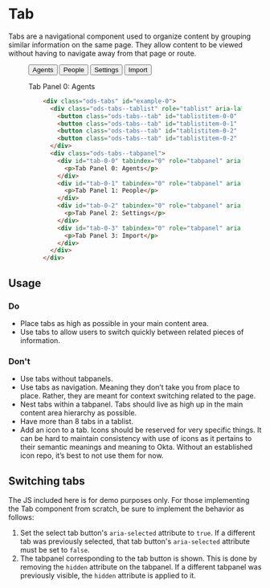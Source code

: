 # Tab

Tabs are a navigational component used to organize content by grouping similar information on the same page. They allow content to be viewed without having to navigate away from that page or route.

<figure class="nimatron--example">
  <div class="nimatron--rendered">
    <div class="ods-tabs" id="example-0" style="
      --ods-tabs-indicator-width: 71px;
      --ods-tabs-indicator-pos-x: 0;
    ">
      <div class="ods-tabs--tablist" role="tablist" aria-label="">
        <button class="ods-tabs--tab" id="tablistitem-0-0" role="tab" aria-selected="true" aria-controls="tab-0-0">Agents</button>
        <button class="ods-tabs--tab" id="tablistitem-0-1" role="tab" aria-selected="false" aria-controls="tab-0-1">People</button>
        <button class="ods-tabs--tab" id="tablistitem-0-2" role="tab" aria-selected="false" aria-controls="tab-0-2">Settings</button>
        <button class="ods-tabs--tab" id="tablistitem-0-2" role="tab" aria-selected="false" aria-controls="tab-0-3">Import</button>
      </div>
      <div class="ods-tabs--tabpanel">
        <div id="tab-0-0" tabindex="0" role="tabpanel" aria-labelledby="tablistitem-y0-0">
          <p>Tab Panel 0: Agents</p>
        </div>
        <div id="tab-0-1" tabindex="0" role="tabpanel" aria-labelledby="tablistitem-0-1" hidden="">
          <p>Tab Panel 1: People</p>
        </div>
        <div id="tab-0-2" tabindex="0" role="tabpanel" aria-labelledby="tablistitem-0-2" hidden="">
          <p>Tab Panel 2: Settings</p>
        </div>
        <div id="tab-0-3" tabindex="0" role="tabpanel" aria-labelledby="tablistitem-0-3" hidden="">
          <p>Tab Panel 3: Import</p>
        </div>
      </div>
    </div>
  </div>

```html
    <div class="ods-tabs" id="example-0">
      <div class="ods-tabs--tablist" role="tablist" aria-label="">
        <button class="ods-tabs--tab" id="tablistitem-0-0" role="tab" aria-selected="true" aria-controls="tab-0-0">Agents</button>
        <button class="ods-tabs--tab" id="tablistitem-0-1" role="tab" aria-selected="false" aria-controls="tab-0-1">People</button>
        <button class="ods-tabs--tab" id="tablistitem-0-2" role="tab" aria-selected="false" aria-controls="tab-0-2">Settings</button>
        <button class="ods-tabs--tab" id="tablistitem-0-2" role="tab" aria-selected="false" aria-controls="tab-0-3">Import</button>
      </div>
      <div class="ods-tabs--tabpanel">
        <div id="tab-0-0" tabindex="0" role="tabpanel" aria-labelledby="tablistitem-y0-0">
          <p>Tab Panel 0: Agents</p>
        </div>
        <div id="tab-0-1" tabindex="0" role="tabpanel" aria-labelledby="tablistitem-0-1" hidden="">
          <p>Tab Panel 1: People</p>
        </div>
        <div id="tab-0-2" tabindex="0" role="tabpanel" aria-labelledby="tablistitem-0-2" hidden="">
          <p>Tab Panel 2: Settings</p>
        </div>
        <div id="tab-0-3" tabindex="0" role="tabpanel" aria-labelledby="tablistitem-0-3" hidden="">
          <p>Tab Panel 3: Import</p>
        </div>
      </div>
    </div>
```
</figure>

## Usage

### Do

- Place tabs as high as possible in your main content area.
- Use tabs to allow users to switch quickly between related pieces of information.

### Don't

- Use tabs without tabpanels.
- Use tabs as navigation. Meaning they don’t take you from place to place. Rather, they are meant for context switching related to the page.
- Nest tabs within a tabpanel. Tabs should live as high up in the main content area hierarchy as possible.
- Have more than 8 tabs in a tablist.
- Add an icon to a tab. Icons should be reserved for very specific things. It can be hard to maintain consistency with use of icons as it pertains to their semantic meanings and meaning to Okta. Without an established icon repo, it’s best to not use them for now.

## Switching tabs

The JS included here is for demo purposes only. For those implementing the Tab component from scratch, be sure to implement the behavior as follows:

1. Set the select tab button's `aria-selected` attribute to `true`. If a different tab was previously selected, that tab button's `aria-selected` attribute must be set to `false`.
2. The tabpanel corresponding to the tab button is shown. This is done by removing the `hidden` attribute on the tabpanel. If a different tabpanel was previously visible, the `hidden` attribute is applied to it.

<!-- 
## Accessibility

### Keyboard support
<figure class="ods-table--figure">
  <table class="ods-table">
    <caption>When implementing this component you should consider the following keyboard behaviors.</caption>
    <thead>
      <tr>
        <th scope="column">Key</th>
        <th scope="column">Behavior</th>
      </tr>
    </thead>
    <tbody>
      <tr>
        <th scope="row" rowspan="2"><kbd>Tab</kbd></th>
        <td>When focus moves in to <code>tablist</code> the focus is placed on the first <code>tab</code> element.</td>
      </tr>
      <tr>
        <td>Unlike the right arrow key, if you tab past the last element, the tab focus continues down the page as normal. In this case, it should set focus in to the active <code>tabpanel</code></td>
      </tr>
      <tr>
        <td><kbd>Enter</kbd> <kbd>Space</kbd></td>
        <td>When focus is placed on a tab, the corresponding <code>tabpanel</code> is activated/displayed.</td>
      </tr>
      <tr>
        <th scope="row" rowspan="2"><kbd>Right Arrow</kbd></th>
        <td>When focus is within the <code>tablist</code> the next tab is selected.</td>
      </tr>
      <tr>
        <td>If the last tab is focused the focus is moved to the first tab.</td>
      </tr>
      <tr>
        <th scope="row" rowspan="2"><kbd>Left Arrow</kbd></th>
        <td>When focus is within the <code>tablist</code> the previous tab is selected.</td>
      </tr>
      <tr>
        <td>If the first tab is focused the focus is moved to the last tab.</td>
      </tr>
      <tr>
        <td><kbd>Home</kbd></td>
        <td>If a tab has focus, the focus is moved to the first tab.</td>
      </tr>
      <tr>
        <td><kbd>End</kbd></td>
        <td>If a tab has focus, the focus is moved to the last tab.</td>
      </tr>
    </tbody>
  </table>
</figure> -->

<script>
class Tab {
    constructor (element) {
      this.element = document.querySelectorAll(element)[0]
      this.selectedTabProperties = {
        index: 0,
      }
      this.init()
    }
    
    init () {
      const element = this.element
      element.addEventListener('click', (event) => {
        const target = event.target
        const isButton = target.tagName === 'BUTTON'
        const hasRole = target.hasAttribute('role')
        const isTab = isButton && hasRole

        if (isTab) {
          this.updateTabs(event)
        }
      });
    }
    // TODO: This method is too damn big. Consider breaking it up a bit.
    updateTabs (event) {
      const element = this.element
      // New Tabs
      const newTabElement = event.target
      const newTabIndex = [...newTabElement.parentElement.children].indexOf(newTabElement)

      // Old Tabs
      const oldTabIndex = this.selectedTabProperties.index
      const oldTabElement = [...newTabElement.parentNode.children][oldTabIndex]
      
      // New/Old TabPanels
      const oldTabPanelElement = [...element.querySelectorAll('.ods-tabs--tabpanel')[0].children][oldTabIndex]
      const newTabPanelElement = [...element.querySelectorAll('.ods-tabs--tabpanel')[0].children][newTabIndex]

      // Update aria-selected attributes
      oldTabElement.setAttribute('aria-selected', 'false')
      newTabElement.setAttribute('aria-selected', 'true')

      // Show/Hide tab panels
      oldTabPanelElement.setAttribute('hidden', '')
      newTabPanelElement.removeAttribute('hidden')

      // Update class tab props for future use
      this.selectedTabProperties = {
        index: newTabIndex
      }
    }
  }

  new Tab('#example-0')
</script>
